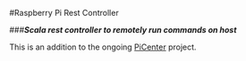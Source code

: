 #Raspberry Pi Rest Controller

###***Scala rest controller to remotely run commands on host***

This is an addition to the ongoing [PiCenter](https://github.com/rjojjr/PiCenter) project.